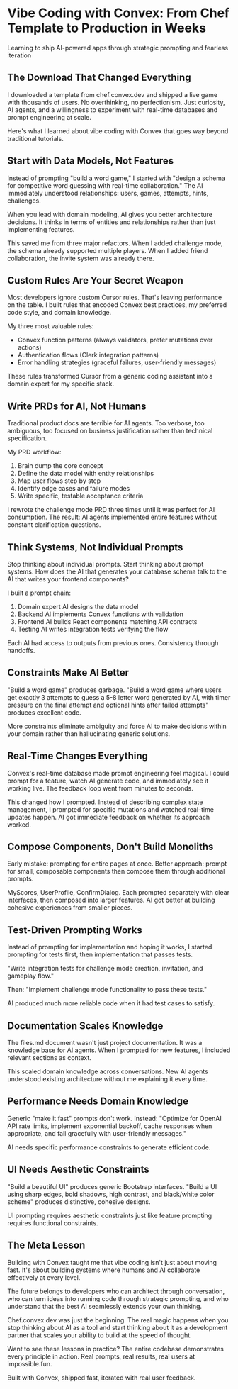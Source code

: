 # Vibe Coding with Convex: From Chef Template to Production in Weeks

Learning to ship AI-powered apps through strategic prompting and fearless iteration

## The Download That Changed Everything

I downloaded a template from chef.convex.dev and shipped a live game with thousands of users. No overthinking, no perfectionism. Just curiosity, AI agents, and a willingness to experiment with real-time databases and prompt engineering at scale.

Here's what I learned about vibe coding with Convex that goes way beyond traditional tutorials.

## Start with Data Models, Not Features

Instead of prompting "build a word game," I started with "design a schema for competitive word guessing with real-time collaboration." The AI immediately understood relationships: users, games, attempts, hints, challenges.

When you lead with domain modeling, AI gives you better architecture decisions. It thinks in terms of entities and relationships rather than just implementing features.

This saved me from three major refactors. When I added challenge mode, the schema already supported multiple players. When I added friend collaboration, the invite system was already there.

## Custom Rules Are Your Secret Weapon

Most developers ignore custom Cursor rules. That's leaving performance on the table. I built rules that encoded Convex best practices, my preferred code style, and domain knowledge.

My three most valuable rules:

- Convex function patterns (always validators, prefer mutations over actions)
- Authentication flows (Clerk integration patterns)
- Error handling strategies (graceful failures, user-friendly messages)

These rules transformed Cursor from a generic coding assistant into a domain expert for my specific stack.

## Write PRDs for AI, Not Humans

Traditional product docs are terrible for AI agents. Too verbose, too ambiguous, too focused on business justification rather than technical specification.

My PRD workflow:

1. Brain dump the core concept
2. Define the data model with entity relationships
3. Map user flows step by step
4. Identify edge cases and failure modes
5. Write specific, testable acceptance criteria

I rewrote the challenge mode PRD three times until it was perfect for AI consumption. The result: AI agents implemented entire features without constant clarification questions.

## Think Systems, Not Individual Prompts

Stop thinking about individual prompts. Start thinking about prompt systems. How does the AI that generates your database schema talk to the AI that writes your frontend components?

I built a prompt chain:

1. Domain expert AI designs the data model
2. Backend AI implements Convex functions with validation
3. Frontend AI builds React components matching API contracts
4. Testing AI writes integration tests verifying the flow

Each AI had access to outputs from previous ones. Consistency through handoffs.

## Constraints Make AI Better

"Build a word game" produces garbage. "Build a word game where users get exactly 3 attempts to guess a 5-8 letter word generated by AI, with timer pressure on the final attempt and optional hints after failed attempts" produces excellent code.

More constraints eliminate ambiguity and force AI to make decisions within your domain rather than hallucinating generic solutions.

## Real-Time Changes Everything

Convex's real-time database made prompt engineering feel magical. I could prompt for a feature, watch AI generate code, and immediately see it working live. The feedback loop went from minutes to seconds.

This changed how I prompted. Instead of describing complex state management, I prompted for specific mutations and watched real-time updates happen. AI got immediate feedback on whether its approach worked.

## Compose Components, Don't Build Monoliths

Early mistake: prompting for entire pages at once. Better approach: prompt for small, composable components then compose them through additional prompts.

MyScores, UserProfile, ConfirmDialog. Each prompted separately with clear interfaces, then composed into larger features. AI got better at building cohesive experiences from smaller pieces.

## Test-Driven Prompting Works

Instead of prompting for implementation and hoping it works, I started prompting for tests first, then implementation that passes tests.

"Write integration tests for challenge mode creation, invitation, and gameplay flow."

Then: "Implement challenge mode functionality to pass these tests."

AI produced much more reliable code when it had test cases to satisfy.

## Documentation Scales Knowledge

The files.md document wasn't just project documentation. It was a knowledge base for AI agents. When I prompted for new features, I included relevant sections as context.

This scaled domain knowledge across conversations. New AI agents understood existing architecture without me explaining it every time.

## Performance Needs Domain Knowledge

Generic "make it fast" prompts don't work. Instead: "Optimize for OpenAI API rate limits, implement exponential backoff, cache responses when appropriate, and fail gracefully with user-friendly messages."

AI needs specific performance constraints to generate efficient code.

## UI Needs Aesthetic Constraints

"Build a beautiful UI" produces generic Bootstrap interfaces. "Build a UI using sharp edges, bold shadows, high contrast, and black/white color scheme" produces distinctive, cohesive designs.

UI prompting requires aesthetic constraints just like feature prompting requires functional constraints.

## The Meta Lesson

Building with Convex taught me that vibe coding isn't just about moving fast. It's about building systems where humans and AI collaborate effectively at every level.

The future belongs to developers who can architect through conversation, who can turn ideas into running code through strategic prompting, and who understand that the best AI seamlessly extends your own thinking.

Chef.convex.dev was just the beginning. The real magic happens when you stop thinking about AI as a tool and start thinking about it as a development partner that scales your ability to build at the speed of thought.

Want to see these lessons in practice? The entire codebase demonstrates every principle in action. Real prompts, real results, real users at impossible.fun.

Built with Convex, shipped fast, iterated with real user feedback.
